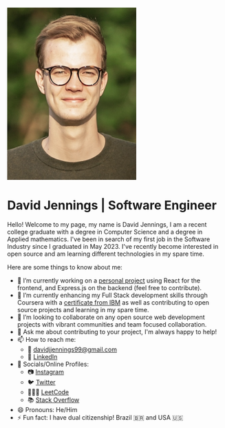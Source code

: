   <img src="https://github.com/Davi1999/Davi1999/blob/main/images/pfp.png"
     alt="Markdown Monster icon"
     width="300" 
     height="400"/>
# David Jennings \| Software Engineer
Hello! Welcome to my page, my name is David Jennings, I am a recent college graduate with a degree in Computer Science and a degree in Applied mathematics. I've been in search of my first job in the Software Industry since I graduated in May 2023. I've recently become interested in open source and am learning different technologies in my spare time.

Here are some things to know about me:

- 🔭 I’m currently working on a [personal project](https://github.com/Davi1999/noisy) using React for the frontend, and Express.js on the backend (feel free to contribute).
- 🌱 I’m currently enhancing my Full Stack development skills through Coursera with a [certificate from IBM](https://www.coursera.org/professional-certificates/ibm-full-stack-cloud-developer) as well as contributing to open source projects and learning in my spare time.
- 👯 I’m looking to collaborate on any open source web development projects with vibrant communities and team focused collaboration.
- 💬 Ask me about contributing to your project, I'm always happy to help!
- 📫 How to reach me:
  - 📧 davidjjennings99@gmail.com
  - 🔗 [LinkedIn](https://www.linkedin.com/in/david-jennings-1a3997191/)
- 📱 Socials/Online Profiles:
  - 📷 [Instagram](https://www.instagram.com/davidjennings99/)
  - 🐦 [Twitter](https://twitter.com/TheNorphlet)
  - 🧑🏻‍💻 [LeetCode](https://leetcode.com/Davi1999/)
  - 📚 [Stack Overflow](https://stackoverflow.com/users/22467090/david-jennings)
- 😄 Pronouns: He/Him
- ⚡ Fun fact: I have dual citizenship! Brazil 🇧🇷 and USA 🇺🇸

